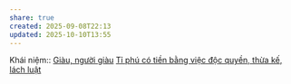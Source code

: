 ```yaml
---
share: true
created: 2025-09-08T22:13
updated: 2025-10-10T13:55
---
```

Khái niệm:: [Giàu, người giàu](../../../%CE%9E%20Kh%C3%A1i%20ni%E1%BB%87m/Gi%C3%A0u,%20ng%C6%B0%E1%BB%9Di%20gi%C3%A0u.md)
[Tỉ phú có tiền bằng việc độc quyền, thừa kế, lách luật](./T%E1%BB%89%20ph%C3%BA%20c%C3%B3%20ti%E1%BB%81n%20b%E1%BA%B1ng%20vi%E1%BB%87c%20%C4%91%E1%BB%99c%20quy%E1%BB%81n,%20th%E1%BB%ABa%20k%E1%BA%BF,%20l%C3%A1ch%20lu%E1%BA%ADt.md)